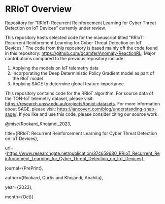 # RRIoT Overview
Repository for "RRIoT: Recurrent Reinforcement Learning for Cyber Threat Detection on IoT Devices" currently under review. 

This repository hosts selected code for the manuscript titled "RRIoT: Recurrent Reinforcment Learning for Cyber Threat Detection on IoT Devices." The code from this repository is based mainly off the code found in this repository: https://github.com/gcamfer/Anomaly-ReactionRL. Major contributions compared to the previous repository include:
1) Applying the models on IoT telemetry data 
2) Incorporating the Deep Deterministic Policy Gradient model as part of the RIoT model
3) Applying SAGE to determine global feature importance

This repository contains code for the RRIoT algorithm. For source data of the TON-IoT telemetry dataset, please visit: https://research.unsw.edu.au/projects/toniot-datasets. For more information about SAGE, please visit: https://iancovert.com/blog/understanding-shap-sage/. If you like and use this code, please consider citing our source work. 

@misc{Rookard_Khojandi_2023, 

  title={RRIoT: Recurrent Reinforcement Learning for Cyber Threat Detection on IoT Devices}, 
  
  url={https://www.researchgate.net/publication/374659680_RRIoT_Recurrent_Reinforcement_Learning_for_Cyber_Threat_Detection_on_IoT_Devices}, 
  
  journal={PrePrint}, 
  
  author={Rookard, Curtis and Khojandi, Anahita}, 
  
  year={2023}, 
  
  month={Oct}} 
